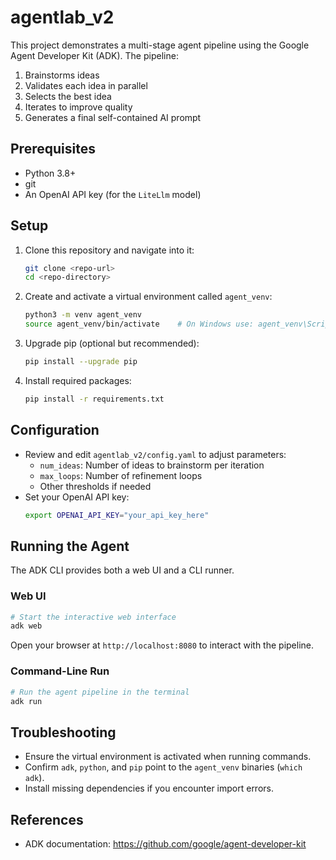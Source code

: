 # agentlab_v2

This project demonstrates a multi-stage agent pipeline using the Google Agent Developer Kit (ADK). The pipeline:
1. Brainstorms ideas
2. Validates each idea in parallel
3. Selects the best idea
4. Iterates to improve quality
5. Generates a final self-contained AI prompt

## Prerequisites
- Python 3.8+
- git
- An OpenAI API key (for the `LiteLlm` model)

## Setup
1. Clone this repository and navigate into it:
   ```bash
   git clone <repo-url>
   cd <repo-directory>
   ```
2. Create and activate a virtual environment called `agent_venv`:
   ```bash
   python3 -m venv agent_venv
   source agent_venv/bin/activate    # On Windows use: agent_venv\Scripts\activate
   ```
3. Upgrade pip (optional but recommended):
   ```bash
   pip install --upgrade pip
   ```
4. Install required packages:
   ```bash
   pip install -r requirements.txt
   ```

## Configuration
- Review and edit `agentlab_v2/config.yaml` to adjust parameters:
  - `num_ideas`: Number of ideas to brainstorm per iteration
  - `max_loops`: Number of refinement loops
  - Other thresholds if needed
- Set your OpenAI API key:
  ```bash
  export OPENAI_API_KEY="your_api_key_here"
  ```

## Running the Agent
The ADK CLI provides both a web UI and a CLI runner.

### Web UI
```bash
# Start the interactive web interface
adk web
```
Open your browser at `http://localhost:8080` to interact with the pipeline.

### Command-Line Run
```bash
# Run the agent pipeline in the terminal
adk run
```  

## Troubleshooting
- Ensure the virtual environment is activated when running commands.
- Confirm `adk`, `python`, and `pip` point to the `agent_venv` binaries (`which adk`).
- Install missing dependencies if you encounter import errors.

## References
- ADK documentation: https://github.com/google/agent-developer-kit
